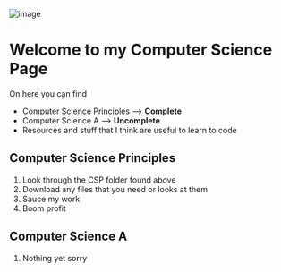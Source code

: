 ![image](https://imgur.com/a/USYH9SA)

# Welcome to my Computer Science Page
On here you can find
- Computer Science Principles --> **Complete**
- Computer Science A --> **Uncomplete**
- Resources and stuff that I think are useful to learn to code

## Computer Science Principles
1. Look through the CSP folder found above
2. Download any files that you need or looks at them
3. Sauce my work
4. Boom profit

## Computer Science A
1. Nothing yet sorry

